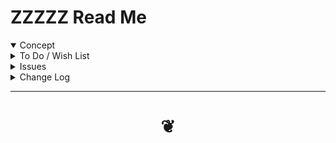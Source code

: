 <span style=display:none; >[You are now in a GitHub source code view - click this link to view Read Me file as a web page]( https://evereverland.gitlab.io/#zzzzz/README.md "View file as a web page." ) </span>

# ZZZZZ Read Me


<details open >

<summary>Concept</summary>


</details>

<details>

<summary>To Do / Wish List</summary>


</details>

<details>

<summary>Issues</summary>


</details>

<details>

<summary>Change Log</summary>

### DDDDD

* F - First commit

</details>

***

# <center title="hello!" ><a href=javascript:window.scrollTo(0,0); style=text-decoration:none; > ❦ </a></center>

